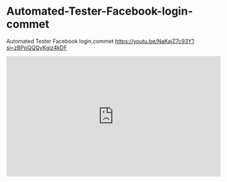 # Automated-Tester-Facebook-login-commet
Automated Tester Facebook login,commet
https://youtu.be/NaKajZ7c93Y?si=zBPpQQQyKgiz4kDF
<iframe width="560" height="315" src="https://www.youtube.com/embed/NaKajZ7c93Y?si=zBPpQQQyKgiz4kDF&amp;start=74" title="YouTube video player" frameborder="0" allow="accelerometer; autoplay; clipboard-write; encrypted-media; gyroscope; picture-in-picture; web-share" allowfullscreen></iframe>
